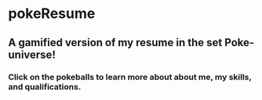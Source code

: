 # pokeResume

## A gamified version of my resume in the set Poke-universe!

### Click on the pokeballs to learn more about about me, my skills, and qualifications.
